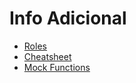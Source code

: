 # Info Adicional

- [Roles](https://www.w3.org/TR/wai-aria/#role_definitions)
- [Cheatsheet](https://testing-library.com/docs/react-testing-library/cheatsheet/)
- [Mock Functions](https://jestjs.io/docs/mock-functions)
